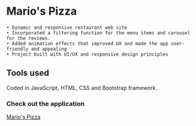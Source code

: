 # Mario's Pizza
	• Dynamic and responsive restaurant web site 
	• Incorporated a filtering function for the menu items and carousel for the reviews.
	• Added animation effects that improved UX and made the app user-friendly and appealing
	• Project built with UI/UX and responsive design principles 

## Tools used
Coded in JavaScript, HTML, CSS and Bootstrap framework.

### Check out the application

[Mario's Pizza](https://pizza-alina-krasowski.glitch.me/)

